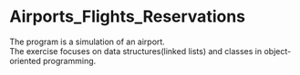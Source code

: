 # Airports_Flights_Reservations
The program is a simulation of an airport. <br/>
The exercise focuses on data structures(linked lists) and classes in object-oriented programming. <br/>
